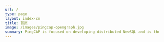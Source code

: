 ```yaml
---
url: /
type: page
layout: index-cn
title: 首页
image: /images/pingcap-opengraph.jpg
summary: PingCAP is focused on developing distributed NewSQL and is the team building TiDB, an open-source distributed NewSQL database.
---
```

